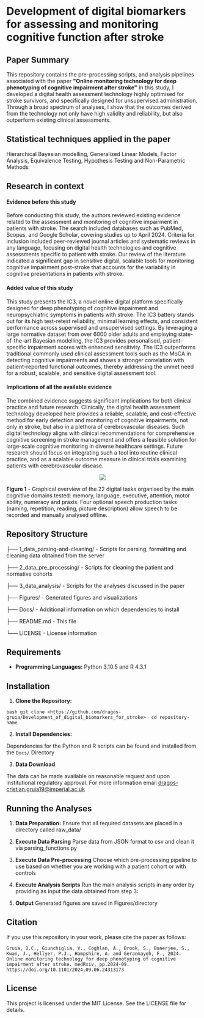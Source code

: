 # Development of digital biomarkers for assessing and monitoring cognitive function after stroke

## Paper Summary

This repository contains the pre-processing scripts, and analysis pipelines associated with the paper **"Online monitoring technology for deep phenotyping of cognitive impairment after stroke"** In this study, I developed a digital health assessment technology highly optimised for stroke survivors, and specifically designed for unsupervised administration. Through a broad spectrum of analyses, I show that the outcomes derived from the technology not only have high validity and reliability, but also outperform existing clinical assessments.

## Statistical techniques applied in the paper

Hierarchical Bayesian modelling, Generalized Linear Models, Factor Analysis, Equivalence Testing, Hypothesis Testing and Non-Parametric Methods

## Research in context

#### **Evidence before this study**

Before conducting this study, the authors reviewed existing evidence related to the assessment and monitoring of cognitive impairment in patients with stroke. The search included databases such as PubMed, Scopus, and Google Scholar, covering studies up to April 2024. Criteria for inclusion included peer-reviewed journal articles and systematic reviews in any language, focusing on digital health technologies and cognitive assessments specific to patient with stroke. Our review of the literature indicated a significant gap in sensitive digital, scalable tools for monitoring cognitive impairment post-stroke that accounts for the variability in cognitive presentations in patients with stroke.

#### **Added value of this study**

This study presents the IC3, a novel online digital platform specifically designed for deep phenotyping of cognitive impairment and neuropsychiatric symptoms in patients with stroke. The IC3 battery stands out for its high test-retest reliability, minimal learning effects, and consistent performance across supervised and unsupervised settings. By leveraging a large normative dataset from over 6000 older adults and employing state-of-the-art Bayesian modelling, the IC3 provides personalised, patient-specific impairment scores with enhanced sensitivity. The IC3 outperforms traditional commonly used clinical assessment tools such as the MoCA in detecting cognitive impairments and shows a stronger correlation with patient-reported functional outcomes, thereby addressing the unmet need for a robust, scalable, and sensitive digital assessment tool.

#### **Implications of all the available evidence**

The combined evidence suggests significant implications for both clinical practice and future research. Clinically, the digital health assessment technology developed here provides a reliable, scalable, and cost-effective method for early detection and monitoring of cognitive impairments, not only in stroke, but also in a plethora of cerebrovascular diseases. Such digital technology aligns with clinical recommendations for comprehensive cognitive screening in stroke management and offers a feasible solution for large-scale cognitive monitoring in diverse healthcare settings. Future research should focus on integrating such a tool into routine clinical practice, and as a scalable outcome measure in clinical trials examining patients with cerebrovascular disease.

<p align="center">

<img src="Figures/task_summary.png"/>

**Figure 1** - Graphical overview of the 22 digital tasks organised by the main cognitive domains tested: memory, language, executive, attention, motor ability, numeracy and praxis. Four optional speech production tasks (naming, repetition, reading, picture description) allow speech to be recorded and manually analysed offline.

</p>

## Repository Structure

├── 1_data_parsing-and-cleaning/ - Scripts for parsing, formatting and cleaning data obtained from the server

├── 2_data_pre_processing/ - Scripts for cleaning the patient and normative cohorts

├── 3_data_analysis/ - Scripts for the analyses discussed in the paper

├── Figures/ - Generated figures and visualizations

├── Docs/ - Additional information on which dependencies to install

├── README.md - This file

└── LICENSE - License information

## Requirements

-   **Programming Languages:** Python 3.10.5 and R 4.3.1

## Installation

1.  **Clone the Repository:**

`bash git clone <https://github.com/dragos-gruia/Development_of_digital_biomarkers_for_stroke>  cd repository-name`

2.  **Install Dependencies:**

Dependencies for the Python and R scripts can be found and installed from the `Docs/` Directory

3.  **Data Download**

The data can be made available on reasonable request and upon institutional regulatory approval. For more information email [dragos-cristian.gruia19\@imperial.ac.uk](mailto:dragos-cristian.gruia19@imperial.ac.uk)

## Running the Analyses

1.  **Data Preparation:** Ensure that all required datasets are placed in a directory called raw_data/

2.  **Execute Data Parsing** Parse data from JSON format to csv and clean it via parsing_functions.py

3.  **Execute Data Pre-processing** Choose which pre-processing pipeline to use based on whether you are working with a patient cohort or with controls

4.  **Execute Analysis Scripts** Run the main analysis scripts in any order by providing as input the data obtained from step 3:

5.  **Output** Generated figures are saved in Figures/directory

## Citation

If you use this repository in your work, please cite the paper as follows:

`Gruia, D.C., Giunchiglia, V., Coghlan, A., Brook, S., Banerjee, S., Kwan, J., Hellyer, P.J., Hampshire, A. and Geranmayeh, F., 2024. Online monitoring technology for deep phenotyping of cognitive impairment after stroke. medRxiv, pp.2024-09. https://doi.org/10.1101/2024.09.06.24313173`

## License

This project is licensed under the MIT License. See the LICENSE file for details.
